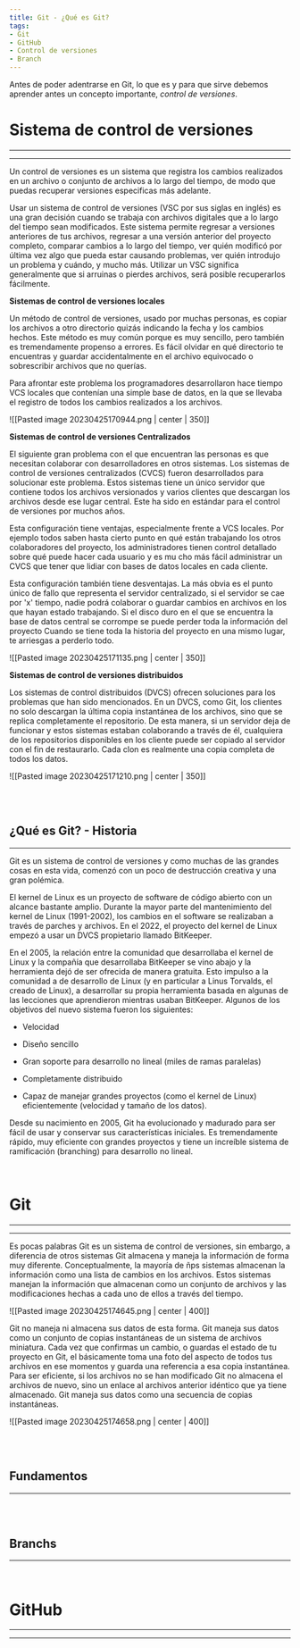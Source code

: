 ```yaml
---
title: Git - ¿Qué es Git?
tags:
- Git
- GitHub
- Control de versiones
- Branch
---
```


Antes de poder adentrarse en Git, lo que es y para que sirve debemos aprender antes un concepto importante, *control de versiones*.

# Sistema de control de versiones
---
---

Un control de versiones es un sistema que registra los cambios realizados en un archivo o conjunto de archivos a lo largo del tiempo, de modo que puedas recuperar versiones especificas más adelante.

Usar un sistema de control de versiones (VSC por sus siglas en inglés) es una gran decisión cuando se trabaja con archivos digitales que a lo largo del tiempo sean modificados. Este sistema permite regresar a versiones anteriores de tus archivos, regresar a una versión anterior del proyecto completo, comparar cambios a lo largo del tiempo, ver quién modificó por última vez algo que pueda estar causando problemas, ver quién introdujo un problema y cuándo, y mucho más. Utilizar un VSC significa generalmente que si arruinas o pierdes archivos, será posible recuperarlos fácilmente.

**Sistemas de control de versiones locales**

Un método de control de versiones, usado por muchas personas, es copiar los archivos a otro directorio quizás indicando la fecha y los cambios hechos. Este método es muy común porque es muy sencillo, pero también es tremendamente propenso a errores. Es fácil olvidar en qué directorio te encuentras y guardar accidentalmente en el archivo equivocado o sobrescribir archivos que no querías.

Para afrontar este problema los programadores desarrollaron hace tiempo VCS locales que contenían una simple base de datos, en la que se llevaba el registro de todos los cambios realizados a los archivos.

![[Pasted image 20230425170944.png | center | 350]]

**Sistemas de control de versiones Centralizados**

El siguiente gran problema con el que encuentran las personas es que necesitan colaborar con desarrolladores en otros sistemas. Los sistemas de control de versiones centralizados (CVCS) fueron desarrollados para solucionar este problema. Estos sistemas tiene un único servidor que contiene todos los archivos versionados y varios clientes que descargan los archivos desde ese lugar central. Este ha sido en estándar para el control de versiones por muchos años.

Esta configuración tiene ventajas, especialmente frente a VCS locales. Por ejemplo todos saben hasta cierto punto en qué están trabajando los otros colaboradores del proyecto, los administradores tienen control detallado sobre qué puede hacer cada usuario y es mu cho más fácil administrar un CVCS que tener que lidiar con bases de datos locales en cada cliente.

Esta configuración también tiene desventajas. La más obvia es el punto único de fallo que representa el servidor centralizado, si el servidor se cae por 'x' tiempo, nadie podrá colaborar o guardar cambios en archivos en los que hayan estado trabajando. Si el disco duro en el que se encuentra la base de datos central se corrompe  se puede perder toda la información del proyecto Cuando se tiene toda la historia del proyecto en una mismo lugar, te arriesgas a perderlo todo.

![[Pasted image 20230425171135.png | center | 350]]

**Sistemas de control de versiones distribuidos**

Los sistemas de control distribuidos (DVCS) ofrecen soluciones para los problemas que han sido mencionados. En un DVCS, como Git, los clientes no solo descargan la última copia instantánea de los archivos, sino que se replica completamente el repositorio. De esta manera, si un servidor deja de funcionar y estos sistemas estaban colaborando a través de él, cualquiera de los repositorios disponibles en los cliente puede ser copiado al servidor con el fin de restaurarlo. Cada clon es realmente una copia completa de todos los datos.

![[Pasted image 20230425171210.png | center | 350]]

<br>
<br>

## ¿Qué es Git? - Historia
---

Git es un sistema de control de versiones y como muchas de las grandes cosas en esta vida, comenzó con un poco de destrucción creativa y una gran polémica.

El kernel de Linux es un proyecto de software de código abierto con un alcance bastante amplio. Durante la mayor parte del mantenimiento del kernel de Linux (1991-2002), los cambios en el software se realizaban a través de parches y archivos. En el 2022, el proyecto del kernel de Linux empezó a usar un DVCS propietario llamado BitKeeper.

En el 2005, la relación entre la comunidad que desarrollaba el kernel de Linux y la compañía que desarrollaba BitKeeper se vino abajo y la herramienta dejó de ser ofrecida de manera gratuita. Esto impulso a la comunidad a de desarrollo de Linux (y en particular a Linus Torvalds, el creado de Linux), a desarrollar su propia herramienta basada en algunas de las lecciones que aprendieron mientras usaban BitKeeper. Algunos de los objetivos del nuevo sistema fueron los siguientes:

* Velocidad

* Diseño sencillo

* Gran soporte para desarrollo no lineal (miles de ramas paralelas)

* Completamente distribuido

* Capaz de manejar grandes proyectos (como el kernel de Linux) eficientemente (velocidad y tamaño de los datos).

Desde su nacimiento en 2005, Git ha evolucionado y madurado para ser fácil de usar y conservar sus características iniciales. Es tremendamente rápido, muy eficiente con grandes proyectos y tiene un increíble sistema de ramificación (branching) para desarrollo no lineal. 

<br>

# Git
---
---

Es pocas palabras Git es un sistema de control de versiones, sin embargo, a diferencia de otros sistemas Git almacena y maneja la información de forma muy diferente. Conceptualmente, la mayoría de ñps sistemas almacenan la información como una lista de cambios en los archivos. Estos sistemas manejan la información que almacenan como un conjunto de archivos y las modificaciones hechas a cada uno de ellos a través del tiempo.

![[Pasted image 20230425174645.png | center | 400]]

Git no maneja ni almacena sus datos de esta forma. Git maneja sus datos como un conjunto de copias instantáneas de un sistema de archivos miniatura. Cada vez que confirmas un cambio, o guardas el estado de tu proyecto en Git, el básicamente toma una foto del aspecto de todos tus archivos en ese momentos y guarda una referencia a esa copia instantánea. Para ser eficiente, si los archivos no se han modificado Git no almacena el archivos de nuevo, sino un enlace al archivos anterior idéntico que ya tiene almacenado. Git maneja sus datos como una secuencia de copias instantáneas.

![[Pasted image 20230425174658.png | center | 400]]



<br>
<br>

## Fundamentos
---



<br>
<br>

## Branchs
---



<br>

# GitHub
---
---
